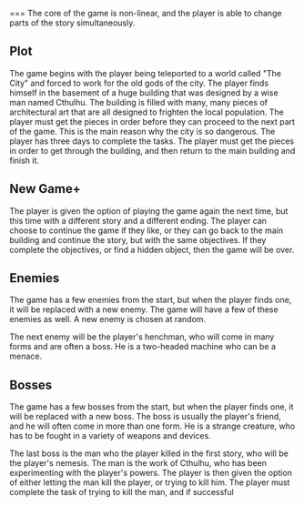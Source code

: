 
===
The core of the game is non-linear, and the player is able to change parts of the story simultaneously.

## Plot

The game begins with the player being teleported to a world called "The City" and forced to work for the old gods of the city. The player finds himself in the basement of a huge building that was designed by a wise man named Cthulhu. The building is filled with many, many pieces of architectural art that are all designed to frighten the local population. The player must get the pieces in order before they can proceed to the next part of the game. This is the main reason why the city is so dangerous. The player has three days to complete the tasks. The player must get the pieces in order to get through the building, and then return to the main building and finish it.

## New Game+

The player is given the option of playing the game again the next time, but this time with a different story and a different ending. The player can choose to continue the game if they like, or they can go back to the main building and continue the story, but with the same objectives. If they complete the objectives, or find a hidden object, then the game will be over.

## Enemies

The game has a few enemies from the start, but when the player finds one, it will be replaced with a new enemy. The game will have a few of these enemies as well. A new enemy is chosen at random.

The next enemy will be the player's henchman, who will come in many forms and are often a boss. He is a two-headed machine who can be a menace.

## Bosses

The game has a few bosses from the start, but when the player finds one, it will be replaced with a new boss. The boss is usually the player's friend, and he will often come in more than one form. He is a strange creature, who has to be fought in a variety of weapons and devices.

The last boss is the man who the player killed in the first story, who will be the player's nemesis. The man is the work of Cthulhu, who has been experimenting with the player's powers. The player is then given the option of either letting the man kill the player, or trying to kill him. The player must complete the task of trying to kill the man, and if successful
